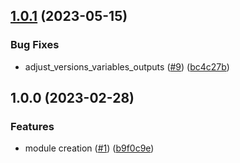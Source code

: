 ## [1.0.1](https://github.com/justtrackio/terraform-aws-ecs-alarm-gateway/compare/v1.0.0...v1.0.1) (2023-05-15)


### Bug Fixes

* adjust_versions_variables_outputs ([#9](https://github.com/justtrackio/terraform-aws-ecs-alarm-gateway/issues/9)) ([bc4c27b](https://github.com/justtrackio/terraform-aws-ecs-alarm-gateway/commit/bc4c27ba170c10a7b08efa89d2456e647357435e))

## 1.0.0 (2023-02-28)


### Features

* module creation ([#1](https://github.com/justtrackio/terraform-aws-ecs-alarm-gateway/issues/1)) ([b9f0c9e](https://github.com/justtrackio/terraform-aws-ecs-alarm-gateway/commit/b9f0c9e1fb91fd5aeafb59641c6c8bdd40ad3b11))
